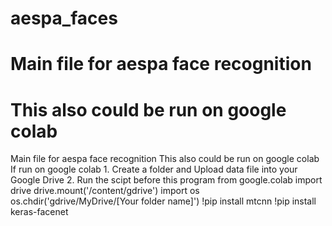 # aespa_faces
# Main file for aespa face recognition
# This also could be run on google colab

Main file for aespa face recognition
This also could be run on google colab
If run on google colab
    1. Create a folder and Upload data file into your Google Drive
    2. Run the scipt before this program
        from google.colab import drive
        drive.mount('/content/gdrive')
        import os
        os.chdir('gdrive/MyDrive/[Your folder name]')
        !pip install mtcnn
        !pip install keras-facenet


